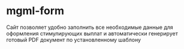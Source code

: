 # mgml-form
Сайт позволяет удобно заполнить все необходимые данные для оформления стимулирующих выплат и автоматически генерирует готовый PDF документ по установленному шаблону
